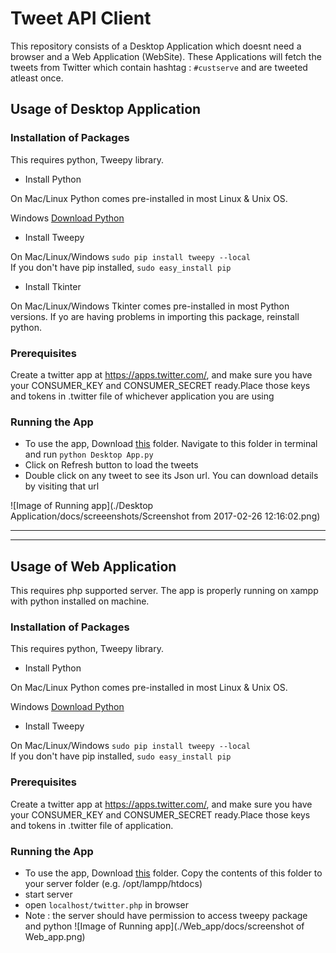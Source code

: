 # Tweet API Client

This repository consists of a Desktop Application which doesnt need a browser and a Web Application (WebSite). These Applications will fetch the tweets from Twitter which contain hashtag : `#custserve` and are tweeted atleast once.


## Usage of Desktop Application

### Installation of Packages

This requires python, Tweepy library.
* Install Python

On Mac/Linux
Python comes pre-installed in most Linux & Unix OS.

Windows
[Download Python](https://www.python.org/downloads/)

* Install Tweepy

On Mac/Linux/Windows
`sudo pip install tweepy --local`<br>
If you don't have pip installed, `sudo easy_install pip`

* Install Tkinter

On Mac/Linux/Windows
Tkinter comes pre-installed in most Python versions. If yo are having problems in importing this package, reinstall python.

### Prerequisites
Create a twitter app at https://apps.twitter.com/, and make sure you have your CONSUMER_KEY and CONSUMER_SECRET ready.Place those keys and tokens in .twitter file of whichever application you are using

### Running the App
* To use the app, Download [this](https://github.com/deepakgarg0802/TweetAPIClient/tree/master/Desktop%20Application) folder. Navigate to this folder in terminal and run `python Desktop App.py`
* Click on Refresh button to load the tweets
* Double click on any tweet to see its Json url. You can download details by visiting that url

![Image of Running app](./Desktop Application/docs/screeenshots/Screenshot from 2017-02-26 12:16:02.png)

-----------------------------------------------------------------------------------------------------------
------------------------------------------------------------------------------------------------------------
## Usage of Web Application

This requires php supported server. The app is properly running on xampp with python installed on machine.
### Installation of Packages

This requires python, Tweepy library.
* Install Python

On Mac/Linux
Python comes pre-installed in most Linux & Unix OS.

Windows
[Download Python](https://www.python.org/downloads/)

* Install Tweepy

On Mac/Linux/Windows
`sudo pip install tweepy --local`<br>
If you don't have pip installed, `sudo easy_install pip`

### Prerequisites
Create a twitter app at https://apps.twitter.com/, and make sure you have your CONSUMER_KEY and CONSUMER_SECRET ready.Place those keys and tokens in .twitter file of application.

### Running the App
* To use the app, Download [this](https://github.com/deepakgarg0802/TweetAPIClient/tree/master/Web_app) folder. Copy the contents of this folder to your server folder (e.g. /opt/lampp/htdocs)
* start server
* open `localhost/twitter.php` in browser
* Note : the server should have permission to access tweepy package and python
![Image of Running app](./Web_app/docs/screenshot of Web_app.png)

